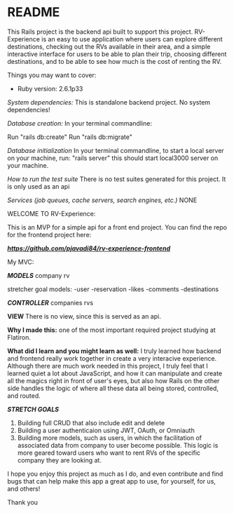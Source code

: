 # README

This Rails project is the backend api built to support this project. RV-Experience is an easy to use application where users can explore different destinations, checking out the RVs available in their area, and a simple interactive interface for users to be able to plan their trip, choosing different destinations, and to be able to see how much is the cost of renting the RV. 

Things you may want to cover:

* Ruby version: 2.6.1p33

*System dependencies:*
    This is standalone backend project. No system dependencies!

*Database creation:*
In your terminal commandline:

Run "rails db:create"
Run "rails db:migrate"


*Database initialization*
In your terminal commandline, to start a local server on your machine, run: 
"rails server"
this should start local3000 server on your machine.

*How to run the test suite*
There is no test suites generated for this project. It is only used as an api

*Services (job queues, cache servers, search engines, etc.)*
NONE

WELCOME TO RV-Experience:

This is an MVP for a simple api for a front end project. You can find the repo for the frontend project here:

***https://github.com/pjavadi84/rv-experience-frontend***

My MVC:

***MODELS***
company
rv

stretcher goal models:
-user
-reservation
-likes
-comments
-destinations

***CONTROLLER***
companies
rvs

**VIEW**
There is no view, since this is served as an api. 


**Why I made this:**
one of the most important required project studying at Flatiron. 

**What did I learn and you might learn as well:**
I truly learned how backend and frontend really work together in create a very interacive experience. Although there are much work needed in this project, I truly feel that I learned quiet a lot about JavaScript, and how it can manipulate and create all the magics right in front of user's eyes, but also how Rails on the other side handles the logic of where all these data all being stored, controlled, and routed. 

***STRETCH GOALS***
1) Building full CRUD that also include edit and delete
2) Building a user authenticaion using JWT, OAuth, or Omniauth
3) Building more models, such as users, in which the facilitation of associated data from company to user become possible. This logic is more geared toward users who want to rent RVs of the specific company they are looking at. 


I hope you enjoy this project as much as I do, and even contribute and find bugs that can help make this app a great app to use, for yourself, for us, and others!

Thank you

